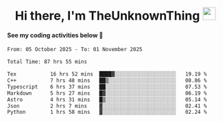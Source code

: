 
<div align="center">

  <h1>
    Hi there, I'm TheUnknownThing
    <img src="https://media.giphy.com/media/hvRJCLFzcasrR4ia7z/giphy.gif" width="30px"/>
  </h1>
</div>

#### See my coding activities below 👀

<!--START_SECTION:waka-->

```txt
From: 05 October 2025 - To: 01 November 2025

Total Time: 87 hrs 55 mins

Tex           16 hrs 52 mins  ████▓░░░░░░░░░░░░░░░░░░░░   19.19 %
C++           7 hrs 48 mins   ██▒░░░░░░░░░░░░░░░░░░░░░░   08.86 %
Typescript    6 hrs 37 mins   ██░░░░░░░░░░░░░░░░░░░░░░░   07.53 %
Markdown      5 hrs 27 mins   █▓░░░░░░░░░░░░░░░░░░░░░░░   06.19 %
Astro         4 hrs 31 mins   █▒░░░░░░░░░░░░░░░░░░░░░░░   05.14 %
Json          2 hrs 7 mins    ▓░░░░░░░░░░░░░░░░░░░░░░░░   02.41 %
Python        1 hrs 58 mins   ▓░░░░░░░░░░░░░░░░░░░░░░░░   02.24 %
```

<!--END_SECTION:waka-->
